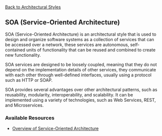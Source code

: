 [Back to Architectural Styles](08-architectural-styles.md)
## SOA (Service-Oriented Architecture)

SOA (Service-Oriented Architecture) is an architectural style that is used to design and organize software systems as a collection of services that can be accessed over a network, these services are autonomous, self-contained units of functionality that can be reused and combined to create new functionality.

SOA services are designed to be loosely coupled, meaning that they do not depend on the implementation details of other services, they communicate with each other through well-defined interfaces, usually using a protocol such as HTTP or SOAP.

SOA provides several advantages over other architectural patterns, such as reusability, modularity, interoperability, and scalability. It can be implemented using a variety of technologies, such as Web Services, REST, and Microservices.
### Available Resources

- [Overview of Service-Oriented Architecture](https://medium.com/design-microservices-architecture-with-patterns/service-oriented-architecture-1e4716fbca17)